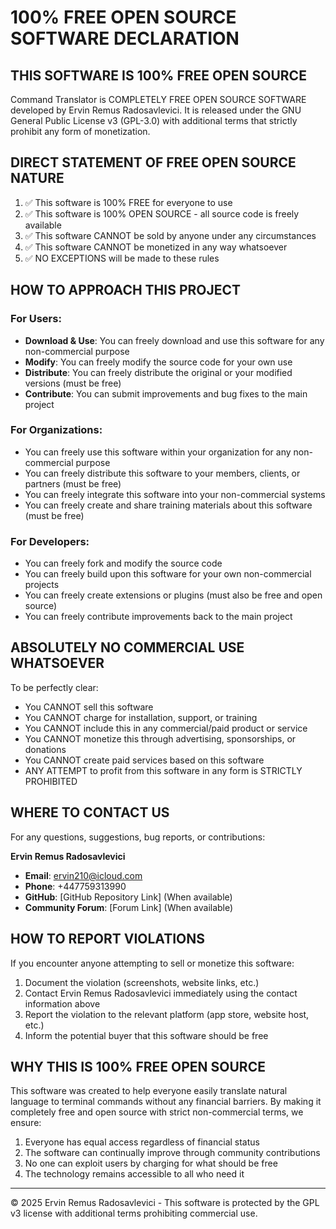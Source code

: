 # 100% FREE OPEN SOURCE SOFTWARE DECLARATION

## THIS SOFTWARE IS 100% FREE OPEN SOURCE

Command Translator is COMPLETELY FREE OPEN SOURCE SOFTWARE developed by Ervin Remus Radosavlevici. It is released under the GNU General Public License v3 (GPL-3.0) with additional terms that strictly prohibit any form of monetization.

## DIRECT STATEMENT OF FREE OPEN SOURCE NATURE

1. ✅ This software is 100% FREE for everyone to use
2. ✅ This software is 100% OPEN SOURCE - all source code is freely available
3. ✅ This software CANNOT be sold by anyone under any circumstances
4. ✅ This software CANNOT be monetized in any way whatsoever
5. ✅ NO EXCEPTIONS will be made to these rules

## HOW TO APPROACH THIS PROJECT

### For Users:
- **Download & Use**: You can freely download and use this software for any non-commercial purpose
- **Modify**: You can freely modify the source code for your own use
- **Distribute**: You can freely distribute the original or your modified versions (must be free)
- **Contribute**: You can submit improvements and bug fixes to the main project

### For Organizations:
- You can freely use this software within your organization for any non-commercial purpose
- You can freely distribute this software to your members, clients, or partners (must be free)
- You can freely integrate this software into your non-commercial systems
- You can freely create and share training materials about this software (must be free)

### For Developers:
- You can freely fork and modify the source code
- You can freely build upon this software for your own non-commercial projects
- You can freely create extensions or plugins (must also be free and open source)
- You can freely contribute improvements back to the main project

## ABSOLUTELY NO COMMERCIAL USE WHATSOEVER

To be perfectly clear:
- You CANNOT sell this software
- You CANNOT charge for installation, support, or training
- You CANNOT include this in any commercial/paid product or service
- You CANNOT monetize this through advertising, sponsorships, or donations
- You CANNOT create paid services based on this software
- ANY ATTEMPT to profit from this software in any form is STRICTLY PROHIBITED

## WHERE TO CONTACT US

For any questions, suggestions, bug reports, or contributions:

**Ervin Remus Radosavlevici**
- **Email**: ervin210@icloud.com
- **Phone**: +447759313990
- **GitHub**: [GitHub Repository Link] (When available)
- **Community Forum**: [Forum Link] (When available)

## HOW TO REPORT VIOLATIONS

If you encounter anyone attempting to sell or monetize this software:

1. Document the violation (screenshots, website links, etc.)
2. Contact Ervin Remus Radosavlevici immediately using the contact information above
3. Report the violation to the relevant platform (app store, website host, etc.)
4. Inform the potential buyer that this software should be free

## WHY THIS IS 100% FREE OPEN SOURCE

This software was created to help everyone easily translate natural language to terminal commands without any financial barriers. By making it completely free and open source with strict non-commercial terms, we ensure:

1. Everyone has equal access regardless of financial status
2. The software can continually improve through community contributions
3. No one can exploit users by charging for what should be free
4. The technology remains accessible to all who need it

---

© 2025 Ervin Remus Radosavlevici - This software is protected by the GPL v3 license with additional terms prohibiting commercial use.